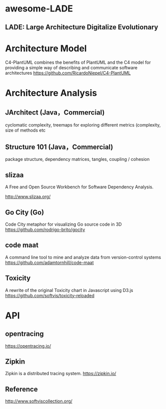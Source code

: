 # awesome-LADE
LADE: Large Architecture Digitalize Evolutionary
---

Architecture Model
===
C4-PlantUML combines the benefits of PlantUML and the C4 model for providing a simple way of describing and communicate software architectures 
https://github.com/RicardoNiepel/C4-PlantUML

Architecture Analysis
===
JArchitect (Java，Commercial)
---
cyclomatic complexity, treemaps for exploring different metrics (complexity, size of methods etc

Structure 101 (Java，Commercial)
---
package structure, dependency matrices, tangles, coupling / cohesion

slizaa
---
A Free and Open Source Workbench for Software Dependency Analysis.

http://www.slizaa.org/

Go City (Go)
---
Code City metaphor for visualizing Go source code in 3D 
https://github.com/rodrigo-brito/gocity

code maat
---
A command line tool to mine and analyze data from version-control systems 
https://github.com/adamtornhill/code-maat

Toxicity
---
A rewrite of the original Toxicity chart in Javascript using D3.js 
https://github.com/softvis/toxicity-reloaded


API
===

opentracing
---
https://opentracing.io/

Zipkin
---
Zipkin is a distributed tracing system.
https://zipkin.io/


Reference
---
http://www.softviscollection.org/
